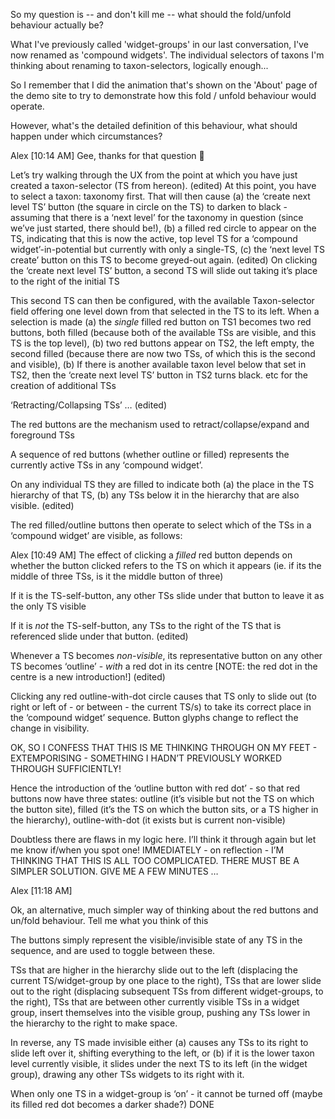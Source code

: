 So my question is -- and don't kill me -- what should the fold/unfold behaviour
actually be?

What I've previously called 'widget-groups' in our last conversation, I've now
renamed as 'compound widgets'.  The individual selectors of taxons I'm thinking
about renaming to taxon-selectors, logically enough...

So I remember that I did the animation that's shown on the 'About' page of the
demo site to try to demonstrate how this fold / unfold behaviour would operate.

However, what's the detailed definition of this behaviour, what should happen
under which circumstances?


Alex [10:14 AM]
Gee, thanks for that question :slightly_smiling_face:

Let’s try walking through the UX from the point at which you have just created a
taxon-selector (TS from hereon). (edited) At this point, you have to select a
taxon: taxonomy first. That will then cause (a) the ‘create next level TS’
button (the square in circle on the TS) to darken to black - assuming that there
is a ‘next level’ for the taxonomy in question (since we’ve just started, there
should be!), (b) a filled red circle to appear on the TS, indicating that this
is now the active, top level TS for a ‘compound widget’-in-potential but
currently with only a single-TS, (c) the ‘next level TS create’ button on this
TS to become greyed-out again. (edited) On clicking the ‘create next level TS’
button, a second TS will slide out taking it’s place to the right of the initial
TS

This second TS can then be configured, with the available Taxon-selector field
offering one level down from that selected in the TS to its left. When a
selection is made (a) the _single_ filled red button on TS1 becomes two red
buttons, both filled (because both of the available TSs are visible, and this TS
is the top level), (b) two red buttons appear on TS2, the left empty, the second
filled (because there are now two TSs, of which this is the second and visible),
(b) If there is another available taxon level below that set in TS2, then the
‘create next level TS’ button in TS2 turns black.  etc for the creation of
additional TSs

‘Retracting/Collapsing TSs’ … (edited)

The red buttons are the mechanism used to retract/collapse/expand and foreground TSs

A sequence of red buttons (whether outline or filled) represents the currently active TSs in any ‘compound widget’.

On any individual TS they are filled to indicate both (a) the place in the TS
hierarchy of that TS, (b) any TSs below it in the hierarchy that are also
visible. (edited)

The red filled/outline buttons then operate to select which of the TSs in a
‘compound widget’ are visible, as follows:

Alex [10:49 AM]
The effect of clicking a _filled_ red button depends on whether the button clicked refers to the TS on which it appears (ie. if its the middle of three TSs, is it the middle button of three)

If it is the TS-self-button, any other TSs slide under that button to leave it
as the only TS visible

If it is _not_ the TS-self-button, any TSs to the right of the TS that is
referenced slide under that button. (edited)

Whenever a TS becomes _non-visible_, its representative button on any other TS
becomes ‘outline’ - _with_ a red dot in its centre [NOTE: the red dot in the
centre is a new introduction!] (edited)

Clicking any red outline-with-dot circle causes that TS only to slide out (to
right or left of - or between - the current TS/s) to take its correct place in
the ‘compound widget’ sequence. Button glyphs change to reflect the change in
visibility.

OK, SO I CONFESS THAT THIS IS ME THINKING THROUGH ON MY FEET - EXTEMPORISING - SOMETHING I HADN’T PREVIOUSLY WORKED THROUGH SUFFICIENTLY!

Hence the introduction of the ‘outline button with red dot’ - so that red
buttons now have three states: outline (it’s visible but not the TS on which the
button site), filled (it’s the TS on which the button sits, or a TS higher in
the hierarchy), outline-with-dot (it exists but is current non-visible)

Doubtless there are flaws in my logic here. I’ll think it through again but let
me know if/when you spot one!  IMMEDIATELY - on reflection - I’M THINKING THAT
THIS IS ALL TOO COMPLICATED. THERE MUST BE A SIMPLER SOLUTION. GIVE ME A FEW
MINUTES …

Alex [11:18 AM]

Ok, an alternative, much simpler way of thinking about the red buttons and
un/fold behaviour. Tell me what you think of this

The buttons simply represent the visible/invisible state of any TS in the
sequence, and are used to toggle between these.

TSs that are higher in the hierarchy slide out to the left (displacing the
current TS/widget-group by one place to the right), TSs that are lower slide out
to the right (displacing subsequent TSs from different widget-groups, to the
right), TSs that are between other currently visible TSs in a widget group,
insert themselves into the visible group, pushing any TSs lower in the hierarchy
to the right to make space.

In reverse, any TS made invisible either (a) causes any TSs to its right to
slide left over it, shifting everything to the left, or (b) if it is the lower
taxon level currently visible, it slides under the next TS to its left (in the
widget group), drawing any other TSs widgets to its right with it.

When only one TS in a widget-group is ‘on’ - it cannot be turned off (maybe its
filled red dot becomes a darker shade?)  DONE

